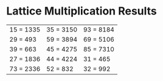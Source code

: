 # Lattice Multiplication Results

|   |   |   |
|---|---|---|
| 15 = 1335 | 35 = 3150 | 93 = 8184 |
| 29 = 493 | 59 = 3894 | 69 = 5106 |
| 39 = 663 | 45 = 4275 | 85 = 7310 |
| 27 = 1836 | 44 = 4224 | 31 = 465 |
| 73 = 2336 | 52 = 832 | 32 = 992 |
